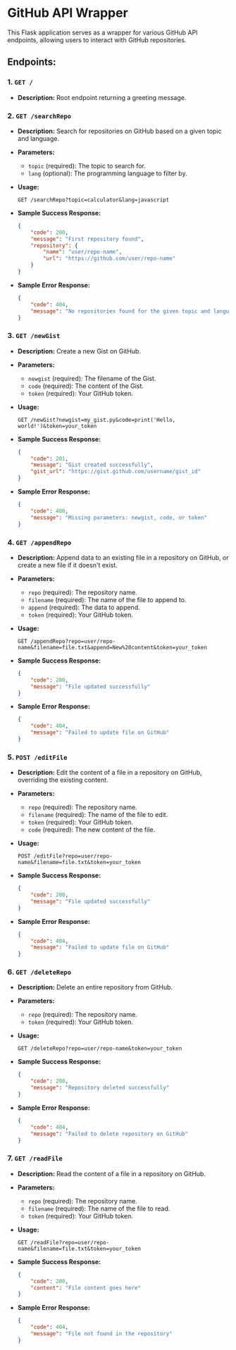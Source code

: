 # GitHub API Wrapper

This Flask application serves as a wrapper for various GitHub API endpoints, allowing users to interact with GitHub repositories.

## Endpoints:

### 1. `GET /`

- **Description:** Root endpoint returning a greeting message.

### 2. `GET /searchRepo`

- **Description:** Search for repositories on GitHub based on a given topic and language.

- **Parameters:**
  - `topic` (required): The topic to search for.
  - `lang` (optional): The programming language to filter by.

- **Usage:**
  ```http
  GET /searchRepo?topic=calculator&lang=javascript
  ```

- **Sample Success Response:**
  ```json
  {
      "code": 200,
      "message": "First repository found",
      "repository": {
          "name": "user/repo-name",
          "url": "https://github.com/user/repo-name"
      }
  }
  ```

- **Sample Error Response:**
  ```json
  {
      "code": 404,
      "message": "No repositories found for the given topic and language"
  }
  ```

### 3. `GET /newGist`

- **Description:** Create a new Gist on GitHub.

- **Parameters:**
  - `newgist` (required): The filename of the Gist.
  - `code` (required): The content of the Gist.
  - `token` (required): Your GitHub token.

- **Usage:**
  ```http
  GET /newGist?newgist=my_gist.py&code=print('Hello, world!')&token=your_token
  ```

- **Sample Success Response:**
  ```json
  {
      "code": 201,
      "message": "Gist created successfully",
      "gist_url": "https://gist.github.com/username/gist_id"
  }
  ```

- **Sample Error Response:**
  ```json
  {
      "code": 400,
      "message": "Missing parameters: newgist, code, or token"
  }
  ```

### 4. `GET /appendRepo`

- **Description:** Append data to an existing file in a repository on GitHub, or create a new file if it doesn't exist.

- **Parameters:**
  - `repo` (required): The repository name.
  - `filename` (required): The name of the file to append to.
  - `append` (required): The data to append.
  - `token` (required): Your GitHub token.

- **Usage:**
  ```http
  GET /appendRepo?repo=user/repo-name&filename=file.txt&append=New%20content&token=your_token
  ```

- **Sample Success Response:**
  ```json
  {
      "code": 200,
      "message": "File updated successfully"
  }
  ```

- **Sample Error Response:**
  ```json
  {
      "code": 404,
      "message": "Failed to update file on GitHub"
  }
  ```

### 5. `POST /editFile`

- **Description:** Edit the content of a file in a repository on GitHub, overriding the existing content.

- **Parameters:**
  - `repo` (required): The repository name.
  - `filename` (required): The name of the file to edit.
  - `token` (required): Your GitHub token.
  - `code` (required): The new content of the file.

- **Usage:**
  ```http
  POST /editFile?repo=user/repo-name&filename=file.txt&token=your_token
  ```

- **Sample Success Response:**
  ```json
  {
      "code": 200,
      "message": "File updated successfully"
  }
  ```

- **Sample Error Response:**
  ```json
  {
      "code": 404,
      "message": "Failed to update file on GitHub"
  }
  ```

### 6. `GET /deleteRepo`

- **Description:** Delete an entire repository from GitHub.

- **Parameters:**
  - `repo` (required): The repository name.
  - `token` (required): Your GitHub token.

- **Usage:**
  ```http
  GET /deleteRepo?repo=user/repo-name&token=your_token
  ```

- **Sample Success Response:**
  ```json
  {
      "code": 200,
      "message": "Repository deleted successfully"
  }
  ```

- **Sample Error Response:**
  ```json
  {
      "code": 404,
      "message": "Failed to delete repository on GitHub"
  }
  ```

### 7. `GET /readFile`

- **Description:** Read the content of a file in a repository on GitHub.

- **Parameters:**
  - `repo` (required): The repository name.
  - `filename` (required): The name of the file to read.
  - `token` (required): Your GitHub token.

- **Usage:**
  ```http
  GET /readFile?repo=user/repo-name&filename=file.txt&token=your_token
  ```

- **Sample Success Response:**
  ```json
  {
      "code": 200,
      "content": "File content goes here"
  }
  ```

- **Sample Error Response:**
  ```json
  {
      "code": 404,
      "message": "File not found in the repository"
  }
  ```